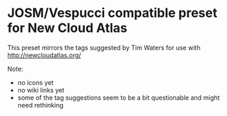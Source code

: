 # JOSM/Vespucci compatible preset for New Cloud Atlas

This preset mirrors the tags suggested by Tim Waters for use with http://newcloudatlas.org/ 

Note:

* no icons yet
* no wiki links yet
* some of the tag suggestions seem to be a bit questionable and might need rethinking 